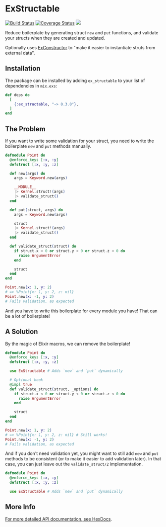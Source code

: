 # ExStructable

[![Build Status](https://travis-ci.org/dylan-chong/ex_structable.svg?branch=master)](https://travis-ci.org/dylan-chong/ex_structable)
[![Coverage Status](https://coveralls.io/repos/github/dylan-chong/ex_structable/badge.svg?branch=master)](https://coveralls.io/github/dylan-chong/ex_structable?branch=master)
[![](https://img.shields.io/hexpm/v/ex_structable.svg?style=flat)](https://hex.pm/packages/ex_structable)

<!-- If this is changed, update mix.exs description/0 -->
Reduce boilerplate by generating struct `new` and `put` functions,
and validate your structs when they are created and updated.
<!-- If this is changed, update mix.exs description/0 -->

Optionally uses [ExConstructor](https://github.com/appcues/exconstructor) to
"make it easier to instantiate struts from external data".

## Installation

The package can be installed by adding `ex_structable` to your list of
dependencies in `mix.exs`:

```elixir
def deps do
  [
    {:ex_structable, "~> 0.3.0"},
  ]
end
```

## The Problem

If you want to write some validation for your struct, you need to write the
boilerplate `new` and `put` methods manually.

```elixir
defmodule Point do
  @enforce_keys [:x, :y]
  defstruct [:x, :y, :z]

  def new(args) do
    args = Keyword.new(args)

    __MODULE__
    |> Kernel.struct!(args)
    |> validate_struct()
  end

  def put(struct, args) do
    args = Keyword.new(args)

    struct
    |> Kernel.struct!(args)
    |> validate_struct()
  end

  def validate_struct(struct) do
    if struct.x < 0 or struct.y < 0 or struct.z < 0 do
      raise ArgumentError
    end

    struct
  end
end

Point.new(x: 1, y: 2)
# => %Point{x: 1, y: 2, z: nil}
Point.new(x: -1, y: 2)
# Fails validation, as expected
```

And you have to write this boilerplate for every module you have! That can be a
lot of boilerplate!

## A Solution

By the magic of Elixir macros, we can remove the boilerplate!

```elixir
defmodule Point do
  @enforce_keys [:x, :y]
  defstruct [:x, :y, :z]

  use ExStructable # Adds `new` and `put` dynamically

  # Optional hook
  @impl true
  def validate_struct(struct, _options) do
    if struct.x < 0 or struct.y < 0 or struct.z < 0 do
      raise ArgumentError
    end

    struct
  end
end

Point.new(x: 1, y: 2)
# => %Point{x: 1, y: 2, z: nil} # Still works!
Point.new(x: -1, y: 2)
# Fails validation, as expected
```

And if you don't need validation yet, you might want to still add `new` and
`put` methods to be consistent (or to make it easier to add validation later).
In that case, you can just leave out the `validate_struct/2` implementation.

```elixir
defmodule Point do
  @enforce_keys [:x, :y]
  defstruct [:x, :y, :z]

  use ExStructable # Adds `new` and `put` dynamically
```

## More Info

[For more detailed API documentation, see HexDocs](https://hexdocs.pm/ex_structable/api-reference.html).
